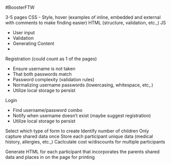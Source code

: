 #BoosterFTW

3-5 pages
CSS - Style, hover (examples of inline, embedded and external with comments to make finding easier)
HTML (structure, validation, etc.,)
JS
- User input
- Validation
- Generating Content
- 



Registration (could count as 1 of the pages)
- Ensure username is not taken
- That both passwords match
- Password complexity (validation rules)
- Normalizing username passwords (lowercasing, whitespace, etc,.)
- Utilize local storage to persist

Login
- Find username/password combo
- Notify when username doesn’t exist (maybe suggest registration)
- Utilize local storage to persist


Select which type of form to create
Identify number of children
Only capture shared data once
Store each participant unique data (medical history, allergies, etc.,)
Caclculate cost w/discounts for multiple participants

Generate HTML for each participant that incorporates the parents shared data and places in on the page for printing







